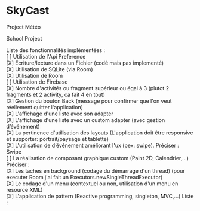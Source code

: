 # SkyCast
Project Météo

School Project



Liste des fonctionnalités implémentées : <br />
[ ] Utilisation de l'Api Preference <br />
[X] Ecriture/lecture dans un Fichier (codé mais pas implementé) <br />
[X] Utilisation de SQLite (via Room)<br />
[X] Utilisation de Room <br />
[ ] Utilisation de Firebase <br />
[X] Nombre d'activités ou fragment supérieur ou égal à 3 (plutot 2 fragments et 2 activity, ca fait 4 en tout)<br />
[X] Gestion du bouton Back (message pour confirmer que l'on veut réellement quitter l'application) <br />
[X] L'affichage d'une liste avec son adapter <br />
[X] L'affichage d'une liste avec un custom adapter (avec gestion d’événement) <br />
[X] La pertinence d'utilisation des layouts (L'application doit être responsive et supporter: portrait/paysage et tablette) <br />
[X] L'utilisation de d’événement améliorant l'ux (pex: swipe). Préciser : Swipe<br />
[ ] La réalisation de composant graphique custom (Paint 2D, Calendrier,...) Préciser : <br />
[X] Les taches en background (codage du démarrage d'un thread) (pour executer Room j'ai fait un Executors.newSingleThreadExecutor)<br />
[X] Le codage d'un menu (contextuel ou non, utilisation d'un menu en resource XML) <br />
[X] L'application de pattern (Reactive programming, singleton, MVC,...) Liste : <br />
